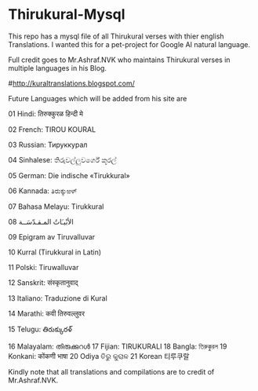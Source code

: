 # Thirukural-Mysql
This repo has a mysql file of all Thirukural verses with thier english Translations. I wanted this for a pet-project for Google AI natural language. 

Full credit goes to Mr.Ashraf.NVK who maintains Thirukural verses in multiple languages in his Blog.

#http://kuraltranslations.blogspot.com/

Future Languages which will be added from his site are

01 Hindi: तिरुक्कुरळ हिन्दी मे

02 French: TIROU KOURAL

03 Russian: Тируккурал

04 Sinhalese: තිරුවල්ලුවර්ගේ කූරල්

05 German: Die indische «Tirukkural»

06 Kannada: ತಿರುಕ್ಕುಱಳ್

07 Bahasa Melayu: Tirukkural

08 الأبْيـَاتُ المـقـدّسَــة

09 Epigram av Tiruvalluvar

10 Kurral (Tirukkural in Latin)

11 Polski: Tiruwalluvar

12 Sanskrit: संस्कृतानुवाद्

13 Italiano: Traduzione di Kural

14 Marathi: कवी तिरुवल्लुवर

15 Telugu: తిరుక్కురళ్

16 Malayalam: തിരുക്കുറള്‍
17 Fijian: TIRUKURALI
18 Bangla: তিরুক্কুরল
19 Konkani: कोंकणी भाषा
20 Odiya ତିରୁ କୁରାଳ
21 Korean 티루쿠랄


Kindly note that all translations and compilations are to credit of Mr.Ashraf.NVK.
